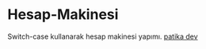 # Hesap-Makinesi
Switch-case kullanarak hesap makinesi yapımı.
[patika dev](https://www.patika.dev/tr)